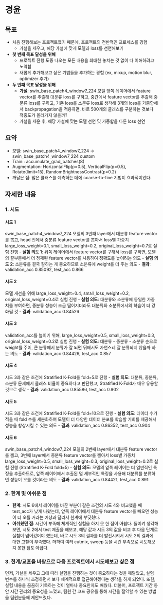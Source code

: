 # 경윤

## 목표

- 처음 진행해보는 프로젝트였기 때문에, 프로젝트의 전반적인 프로세스를 경험
    - 가설을 세우고, 해당 가설에 맞게 모델과 loss를 선언해보기
- **첫 번째 목표 달성을 위해**
    - 프로젝트 진행 도중 나오는 모든 내용을 최대한 놓치는 것 없이 다 이해하려고 노력함
    - 새롭게 추가해보고 싶은 기법들을 추가하는 경험 (ex, mixup, motion blur, optimizer 추가)
- **두 번째 목표 달성을 위해**
    - **가설**: swin_base_patch4_window7_224 모델 앞쪽 레이어에서 feature vector를 추출해 대분류 loss를 구하고, 중간에서 feature vector를 추출해 중분류 loss를 구하고, 기존 loss를 소분류 loss로 생각해 3개의 loss를 가중합해서 backpropagation을 적용하면, 바로 500개의 클래스를 구분하는 것보다 적중도가 올라가지 않을까?
    - 가설을 세운 후, 해당 가설에 맞는 모델 선언 및 가중합을 다룬 loss 선언


## 요약

* 모델: swin_base_patch4_window7_224 -> swin_base_patch4_window7_224 custom 
* Train : accumulate_grad_batches(8)
* Augmentation: HorizontalFlip(p=0.5), VerticalFlip(p=0.5), Rotate(limit=15), RandomBrightnessContrast(p=0.2)
* 깨달은 점: 많은 클래스를 예측하는 데에 coarse-to-fine 기법이 효과적이었다.


## 자세한 내용

### 1. 시도

#### 시도 1
swin_base_patch4_window7_224 모델의 3번째 layer에서 대분류 feature vector를 뽑고, head 전에서 중분류 feature vector를 뽑아서 loss별 가중치 large_loss_weight=0.1, small_loss_weight=0.2, original_loss_weight=0.7로 실험 진행
    - **실험 의도 1**: 뒤쪽 레이어에서 feature vector를 구해서 loss를 구하면, 모델의 끝부분에서 더 정제된 feature vector를 사용하여 정확도를 높이려는 의도
    - **실험 의도 2**: 소분류를 결국 잘하는 게 중요하므로 소분류에 weight를 더 주는 의도
    - **결과**: validation_acc 0.85092, test_acc 0.866

#### 시도 2
모델 개선을 위해 large_loss_weight=0.4, small_loss_weight=0.2, original_loss_weight=0.4로 실험 진행
    - **실험 의도**: 대분류와 소분류에 동일한 가중치를 부여하면, 중분류 성능이 조금 떨어지더라도 대분류와 소분류에서의 학습이 더 강화될 것
    - **결과**: validation_acc 0.84526

#### 시도 3
validation_acc를 높이기 위해, large_loss_weight=0.5, small_loss_weight=0.3, original_loss_weight=0.2로 실험 진행
    - **실험 의도**: 대분류 - 중분류 - 소분류 순으로 weight를 주어, 큰 분류에서 분류가 잘 되면 뒤에서도 자연스레 잘 분류되지 않을까 하는 의도
    - **결과**: validation_acc 0.84426, test_acc 0.857

#### 시도 4
시도 3과 같은 조건에 Stratified K-Fold를 fold=5로 진행
    - **실험 의도**: 대분류, 중분류, 소분류 문제에서 클래스 비율이 중요하다고 판단했고, Stratified K-Fold가 매우 유용할 것으로 생각
    - **결과**: validation_acc 0.85586, test_acc 0.902

#### 시도 5
시도 3과 같은 조건에 Stratified K-Fold를 fold=10으로 진행
    - **실험 의도**: 데이터 수가 적을 때 fold 수를 세분화하여 모델이 더 다양한 데이터 분포를 학습할 기회를 제공해서 성능을 향상시킬 수 있는 의도
    - **결과**: validation_acc 0.86352, test_acc 0.904

#### 시도 6
swin_base_patch4_window7_224 모델의 2번째 layer에서 대분류 feature vector를 뽑고, 3번째 layer에서 중분류 feature vector를 뽑아서 loss별 가중치 large_loss_weight=0.5, small_loss_weight=0.3, original_loss_weight=0.2로 실험 진행 (Stratified K-Fold fold=5)
    - **실험 의도**: 모델의 앞쪽 레이어는 더 일반적인 특징을 추출하므로, 앞쪽 레이어에서 추출된 덜 세부적인 특징을 사용해 대분류를 분류하면 성능이 오를 것이라는 의도
    - **결과**: validation_acc 0.84421, test_acc 0.891

### 2. 한계 및 아쉬운 점
- **한계**: 시도 6에서 레이어를 바꾼 부분이 같은 조건의 시도 4와 비교했을 때 test_acc가 낮게 나왔는데, 앞쪽 레이어에서 대분류 feature vector를 빼오면 성능이 더 오를 거라는 예상과 달라서 한계에 부딪혔다.
- **아쉬웠던 점**: 시간이 부족해 체계적인 실험을 하지 못 한 점이 아쉽다. 돌이켜 생각해보면, 시도 2에서 test 제출을 해보고, 해당 값과 시도 3의 값을 비교 후 다음 단계로 실험이 넘어갔어야 했는데, 바로 시도 3의 결과를 더 발전시켜서 시도 2의 결과에 대한 고찰이 부족했다. 더하여 여러 cutmix, sweep 등을 시간 부족으로 시도해보지 못한 점도 아쉽다.

### 3. 한계/교훈을 바탕으로 다음 프로젝트에서 시도해보고 싶은 점
먼저, 가설을 세우고 그에 따라 실험을 진행하는 것이 중요하다는 것을 깨달았고, 실험 변수를 하나씩 조정하면서 보다 체계적으로 접근해야겠다는 생각을 하게 되었다. 또한, 실험 내용을 꼼꼼히 기록하는 것이 얼마나 중요한지도 배웠다. 더불어, 프로젝트 기간 동안 시간 관리의 중요성을 느꼈고, 팀원 간 코드 공유를 통해 시간을 절약할 수 있는 방법을 팀원분들께 제안드렸다.